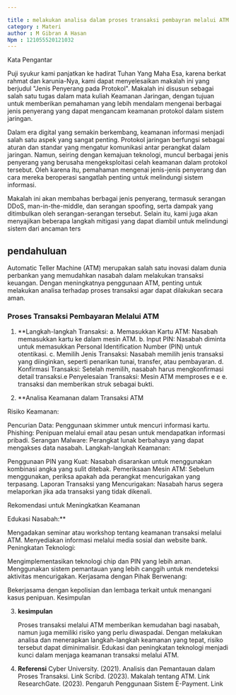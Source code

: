 ```yaml
---

title : melakukan analisa dalam proses transaksi pembayran melalui ATM secara aman
category : Materi
author : M Gibran A Hasan
Npm : 121055520121032
---
```


Kata Pengantar

Puji syukur kami panjatkan ke hadirat Tuhan Yang Maha Esa, karena berkat rahmat dan karunia-Nya, kami dapat menyelesaikan makalah ini yang berjudul "Jenis Penyerang pada Protokol". Makalah ini disusun sebagai salah satu tugas dalam mata kuliah Keamanan Jaringan, dengan tujuan untuk memberikan pemahaman yang lebih mendalam mengenai berbagai jenis penyerang yang dapat mengancam keamanan protokol dalam sistem jaringan.

Dalam era digital yang semakin berkembang, keamanan informasi menjadi salah satu aspek yang sangat penting. Protokol jaringan berfungsi sebagai aturan dan standar yang mengatur komunikasi antar perangkat dalam jaringan. Namun, seiring dengan kemajuan teknologi, muncul berbagai jenis penyerang yang berusaha mengeksploitasi celah keamanan dalam protokol tersebut. Oleh karena itu, pemahaman mengenai jenis-jenis penyerang dan cara mereka beroperasi sangatlah penting untuk melindungi sistem informasi.

Makalah ini akan membahas berbagai jenis penyerang, termasuk serangan DDoS, man-in-the-middle, dan serangan spoofing, serta dampak yang ditimbulkan oleh serangan-serangan tersebut. Selain itu, kami juga akan menyajikan beberapa langkah mitigasi yang dapat diambil untuk melindungi sistem dari ancaman ters

## pendahuluan

Automatic Teller Machine (ATM) merupakan salah satu inovasi dalam dunia perbankan yang memudahkan nasabah dalam melakukan transaksi keuangan.
Dengan meningkatnya penggunaan ATM, penting untuk melakukan analisa terhadap proses transaksi agar dapat dilakukan secara aman.

### Proses Transaksi Pembayaran Melalui ATM

1. **Langkah-langkah Transaksi:
a. Memasukkan Kartu ATM: Nasabah memasukkan kartu ke dalam mesin ATM.
b. Input PIN: Nasabah diminta untuk memasukkan Personal Identification Number (PIN) untuk otentikasi.
c. Memilih Jenis Transaksi: Nasabah memilih jenis transaksi yang diinginkan, seperti penarikan tunai, transfer, atau pembayaran.
d. Konfirmasi Transaksi: Setelah memilih, nasabah harus mengkonfirmasi detail transaksi.e Penyelesaian Transaksi: Mesin ATM memproses e e e. transaksi dan memberikan struk sebagai bukti.

2. **Analisa Keamanan dalam Transaksi ATM

  Risiko Keamanan:
  
  Pencurian Data: Penggunaan skimmer untuk mencuri informasi kartu.
Phishing: Penipuan melalui email atau pesan untuk mendapatkan informasi pribadi.
Serangan Malware: Perangkat lunak berbahaya yang dapat mengakses data nasabah.
Langkah-langkah Keamanan:

Penggunaan PIN yang Kuat: Nasabah disarankan untuk menggunakan kombinasi angka yang sulit ditebak.
Pemeriksaan Mesin ATM: Sebelum menggunakan, periksa apakah ada perangkat mencurigakan yang terpasang.
Laporan Transaksi yang Mencurigakan: Nasabah harus segera melaporkan jika ada transaksi yang tidak dikenali.

Rekomendasi untuk Meningkatkan Keamanan

Edukasi Nasabah:**

  Mengadakan seminar atau workshop tentang keamanan transaksi melalui ATM.
Menyediakan informasi melalui media sosial dan website bank.
Peningkatan Teknologi:

Mengimplementasikan teknologi chip dan PIN yang lebih aman.
Menggunakan sistem pemantauan yang lebih canggih untuk mendeteksi aktivitas mencurigakan.
Kerjasama dengan Pihak Berwenang:

Bekerjasama dengan kepolisian dan lembaga terkait untuk menangani kasus penipuan.
Kesimpulan

3. **kesimpulan**

    Proses transaksi melalui ATM memberikan kemudahan bagi nasabah, namun juga memiliki risiko yang perlu diwaspadai.
Dengan melakukan analisa dan menerapkan langkah-langkah keamanan yang tepat, risiko tersebut dapat diminimalisir.
Edukasi dan peningkatan teknologi menjadi kunci dalam menjaga keamanan transaksi melalui ATM.

4. **Referensi**
Cyber University. (2021). Analisis dan Pemantauan dalam Proses Transaksi. Link
Scribd. (2023). Makalah tentang ATM. Link
ResearchGate. (2023). Pengaruh Penggunaan Sistem E-Payment. Link
   


